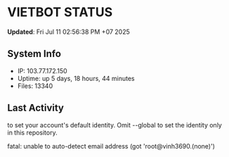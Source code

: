 # VIETBOT STATUS
**Updated**: Fri Jul 11 02:56:38 PM +07 2025

## System Info
- IP: 103.77.172.150
- Uptime: up 5 days, 18 hours, 44 minutes
- Files: 13340

## Last Activity

to set your account's default identity.
Omit --global to set the identity only in this repository.

fatal: unable to auto-detect email address (got 'root@vinh3690.(none)')
